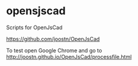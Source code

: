 opensjscad
==========

Scripts for OpenJsCad

https://github.com/joostn/OpenJsCad

To test open Google Chrome and go to http://joostn.github.io/OpenJsCad/processfile.html

